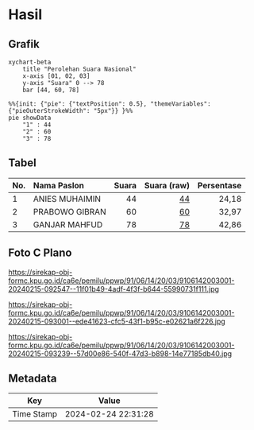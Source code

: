 # Hasil

## Grafik

```mermaid
xychart-beta
    title "Perolehan Suara Nasional"
    x-axis [01, 02, 03]
    y-axis "Suara" 0 --> 78
    bar [44, 60, 78]
```

```mermaid
%%{init: {"pie": {"textPosition": 0.5}, "themeVariables": {"pieOuterStrokeWidth": "5px"}} }%%
pie showData
    "1" : 44
    "2" : 60
    "3" : 78
```

## Tabel

| No. | Nama Paslon    | Suara | Suara (raw) | Persentase |
|:--- |:-------------- | -----:| -----------:| ----------:|
| 1   | ANIES MUHAIMIN | 44    | [44][p-1]   | 24,18      |
| 2   | PRABOWO GIBRAN | 60    | [60][p-2]   | 32,97      |
| 3   | GANJAR MAHFUD  | 78    | [78][p-3]   | 42,86      |


[p-1]: https://github.com/gigit-pemilu/pemilu-2024/blob/main/pilpres/hitung-suara/sub/91-papua/sub/06-biak-numfor/sub/14-andey/sub/2003-rodifu/sub/001-tps/sub/paslon-1.txt
[p-2]: https://github.com/gigit-pemilu/pemilu-2024/blob/main/pilpres/hitung-suara/sub/91-papua/sub/06-biak-numfor/sub/14-andey/sub/2003-rodifu/sub/001-tps/sub/paslon-2.txt
[p-3]: https://github.com/gigit-pemilu/pemilu-2024/blob/main/pilpres/hitung-suara/sub/91-papua/sub/06-biak-numfor/sub/14-andey/sub/2003-rodifu/sub/001-tps/sub/paslon-3.txt

## Foto C Plano

https://sirekap-obj-formc.kpu.go.id/ca6e/pemilu/ppwp/91/06/14/20/03/9106142003001-20240215-092547--11f01b49-4adf-4f3f-b644-55990731f111.jpg

https://sirekap-obj-formc.kpu.go.id/ca6e/pemilu/ppwp/91/06/14/20/03/9106142003001-20240215-093001--ede41623-cfc5-43f1-b95c-e02621a6f226.jpg

https://sirekap-obj-formc.kpu.go.id/ca6e/pemilu/ppwp/91/06/14/20/03/9106142003001-20240215-093239--57d00e86-540f-47d3-b898-14e77185db40.jpg


## Metadata

| Key        | Value               |
| ---------- | ------------------- |
| Time Stamp | 2024-02-24 22:31:28 |



